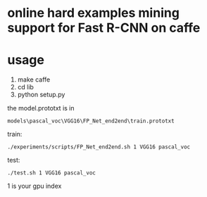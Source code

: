 # online hard examples mining  support for Fast R-CNN on caffe

# usage 

1. make caffe
2. cd lib
3. python setup.py

the model.prototxt is in

```
models\pascal_voc\VGG16\FP_Net_end2end\train.prototxt
```

train:
```
./experiments/scripts/FP_Net_end2end.sh 1 VGG16 pascal_voc
```
test:
```
./test.sh 1 VGG16 pascal_voc

```
1 is your gpu index